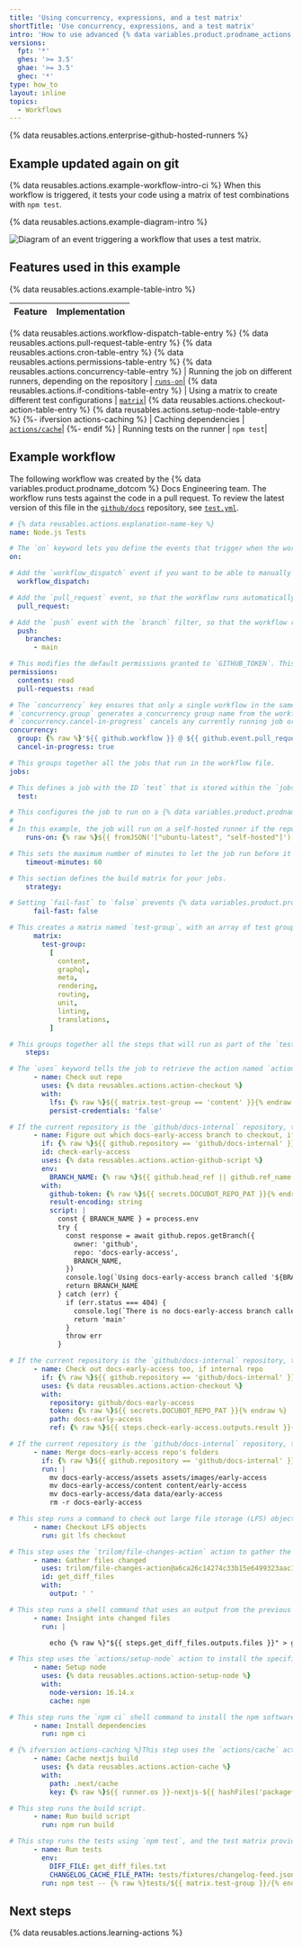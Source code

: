 ```yaml
---
title: 'Using concurrency, expressions, and a test matrix'
shortTitle: 'Use concurrency, expressions, and a test matrix'
intro: 'How to use advanced {% data variables.product.prodname_actions %} features for continuous integration (CI).'
versions:
  fpt: '*'
  ghes: '>= 3.5'
  ghae: '>= 3.5'
  ghec: '*'
type: how_to
layout: inline
topics:
  - Workflows
---
```

<!-- markdownlint-disable early-access-references -->
{% data reusables.actions.enterprise-github-hosted-runners %}

## Example updated again on git

{% data reusables.actions.example-workflow-intro-ci %} When this workflow is triggered, it tests your code using a matrix of test combinations with `npm test`.

{% data reusables.actions.example-diagram-intro %}

![Diagram of an event triggering a workflow that uses a test matrix.](/assets/images/help/actions/overview-actions-using-concurrency-expressions-and-a-test-matrix.png)

## Features used in this example

{% data reusables.actions.example-table-intro %}

| **Feature**  | **Implementation** |
| --- | --- |
{% data reusables.actions.workflow-dispatch-table-entry %}
{% data reusables.actions.pull-request-table-entry %}
{% data reusables.actions.cron-table-entry %}
{% data reusables.actions.permissions-table-entry %}
{% data reusables.actions.concurrency-table-entry %}
| Running the job on different runners, depending on the repository | [`runs-on`](/actions/using-jobs/choosing-the-runner-for-a-job)|
{% data reusables.actions.if-conditions-table-entry %}
| Using a matrix to create different test configurations | [`matrix`](/actions/using-jobs/using-a-matrix-for-your-jobs)|
{% data reusables.actions.checkout-action-table-entry %}
{% data reusables.actions.setup-node-table-entry %}
{%- ifversion actions-caching %}
| Caching dependencies | [`actions/cache`](/actions/advanced-guides/caching-dependencies-to-speed-up-workflows)|
{%- endif %}
| Running tests on the runner | `npm test`|

## Example workflow

The following workflow was created by the {% data variables.product.prodname_dotcom %} Docs Engineering team. The workflow runs tests against the code in a pull request. To review the latest version of this file in the [`github/docs`](https://github.com/github/docs) repository, see [`test.yml`](https://github.com/github/docs/blob/main/.github/workflows/test.yml).

```yaml annotate copy
# {% data reusables.actions.explanation-name-key %}
name: Node.js Tests

# The `on` keyword lets you define the events that trigger when the workflow is run. You can define multiple events here. For more information, see "[AUTOTITLE](/actions/using-workflows/triggering-a-workflow#using-events-to-trigger-workflows)."
on:

# Add the `workflow_dispatch` event if you want to be able to manually run this workflow. For more information, see [`workflow_dispatch`](/actions/using-workflows/events-that-trigger-workflows#workflow_dispatch).
  workflow_dispatch:

# Add the `pull_request` event, so that the workflow runs automatically every time a pull request is created or updated. For more information, see [`pull_request`](/actions/using-workflows/events-that-trigger-workflows#pull_request).
  pull_request:

# Add the `push` event with the `branch` filter, so that the workflow runs automatically every time a commit is pushed to a branch called "main". For more information, see [`push`](/actions/using-workflows/events-that-trigger-workflows#push).
  push:
    branches:
      - main

# This modifies the default permissions granted to `GITHUB_TOKEN`. This will vary depending on the needs of your workflow. For more information, see "[AUTOTITLE](/actions/using-jobs/assigning-permissions-to-jobs)."
permissions:
  contents: read
  pull-requests: read

# The `concurrency` key ensures that only a single workflow in the same concurrency group will run at the same time. For more information, see "[AUTOTITLE](/actions/using-jobs/using-concurrency)."
# `concurrency.group` generates a concurrency group name from the workflow name and pull request information. The `||` operator is used to define fallback values.
# `concurrency.cancel-in-progress` cancels any currently running job or workflow in the same concurrency group.
concurrency:
  group: {% raw %}'${{ github.workflow }} @ ${{ github.event.pull_request.head.label || github.head_ref || github.ref }}'{% endraw %}
  cancel-in-progress: true

# This groups together all the jobs that run in the workflow file.
jobs:

# This defines a job with the ID `test` that is stored within the `jobs` key.
  test:

# This configures the job to run on a {% data variables.product.prodname_dotcom %}-hosted runner or a self-hosted runner, depending on the repository running the workflow.
#
# In this example, the job will run on a self-hosted runner if the repository is named `docs-internal` and is within the `github` organization. If the repository doesn't match this path, then it will run on an `ubuntu-latest` runner hosted by {% data variables.product.prodname_dotcom %}. For more information on these options, see "[AUTOTITLE](/actions/using-jobs/choosing-the-runner-for-a-job)."
    runs-on: {% raw %}${{ fromJSON('["ubuntu-latest", "self-hosted"]')[github.repository == 'github/docs-internal'] }}{% endraw %}

# This sets the maximum number of minutes to let the job run before it is automatically canceled. For more information, see [`timeout-minutes`](/actions/using-workflows/workflow-syntax-for-github-actions#jobsjob_idtimeout-minutes).
    timeout-minutes: 60

# This section defines the build matrix for your jobs.
    strategy:

# Setting `fail-fast` to `false` prevents {% data variables.product.prodname_dotcom %} from cancelling all in-progress jobs if any matrix job fails.
      fail-fast: false

# This creates a matrix named `test-group`, with an array of test groups. These values match the names of test groups that will be run by `npm test`.
      matrix:
        test-group:
          [
            content,
            graphql,
            meta,
            rendering,
            routing,
            unit,
            linting,
            translations,
          ]

# This groups together all the steps that will run as part of the `test` job. Each job in a workflow has its own `steps` section.
    steps:

# The `uses` keyword tells the job to retrieve the action named `actions/checkout`. This is an action that checks out your repository and downloads it to the runner, allowing you to run actions against your code (such as testing tools). You must use the checkout action any time your workflow will use your repository's code. Some extra options are provided to the action using the `with` key.
      - name: Check out repo
        uses: {% data reusables.actions.action-checkout %}
        with:
          lfs: {% raw %}${{ matrix.test-group == 'content' }}{% endraw %}
          persist-credentials: 'false'

# If the current repository is the `github/docs-internal` repository, this step uses the `actions/github-script` action to run a script to check if there is a branch called `docs-early-access`.
      - name: Figure out which docs-early-access branch to checkout, if internal repo
        if: {% raw %}${{ github.repository == 'github/docs-internal' }}{% endraw %}
        id: check-early-access
        uses: {% data reusables.actions.action-github-script %}
        env:
          BRANCH_NAME: {% raw %}${{ github.head_ref || github.ref_name }}{% endraw %}
        with:
          github-token: {% raw %}${{ secrets.DOCUBOT_REPO_PAT }}{% endraw %}
          result-encoding: string
          script: |
            const { BRANCH_NAME } = process.env
            try {
              const response = await github.repos.getBranch({
                owner: 'github',
                repo: 'docs-early-access',
                BRANCH_NAME,
              })
              console.log(`Using docs-early-access branch called '${BRANCH_NAME}'.`)
              return BRANCH_NAME
            } catch (err) {
              if (err.status === 404) {
                console.log(`There is no docs-early-access branch called '${BRANCH_NAME}' so checking out 'main' instead.`)
                return 'main'
              }
              throw err
            }

# If the current repository is the `github/docs-internal` repository, this step checks out the branch from the `github/docs-early-access` that was identified in the previous step.
      - name: Check out docs-early-access too, if internal repo
        if: {% raw %}${{ github.repository == 'github/docs-internal' }}{% endraw %}
        uses: {% data reusables.actions.action-checkout %}
        with:
          repository: github/docs-early-access
          token: {% raw %}${{ secrets.DOCUBOT_REPO_PAT }}{% endraw %}
          path: docs-early-access
          ref: {% raw %}${{ steps.check-early-access.outputs.result }}{% endraw %}

# If the current repository is the `github/docs-internal` repository, this step uses the `run` keyword to execute shell commands to move the `docs-early-access` repository's folders into the main repository's folders.
      - name: Merge docs-early-access repo's folders
        if: {% raw %}${{ github.repository == 'github/docs-internal' }}{% endraw %}
        run: |
          mv docs-early-access/assets assets/images/early-access
          mv docs-early-access/content content/early-access
          mv docs-early-access/data data/early-access
          rm -r docs-early-access

# This step runs a command to check out large file storage (LFS) objects from the repository.
      - name: Checkout LFS objects
        run: git lfs checkout

# This step uses the `trilom/file-changes-action` action to gather the files changed in the pull request, so they can be analyzed in the next step. This example is pinned to a specific version of the action, using the `a6ca26c14274c33b15e6499323aac178af06ad4b` SHA.
      - name: Gather files changed
        uses: trilom/file-changes-action@a6ca26c14274c33b15e6499323aac178af06ad4b
        id: get_diff_files
        with:
          output: ' '

# This step runs a shell command that uses an output from the previous step to create a file containing the list of files changed in the pull request.
      - name: Insight into changed files
        run: |

          echo {% raw %}"${{ steps.get_diff_files.outputs.files }}" > get_diff_files.txt{% endraw %}

# This step uses the `actions/setup-node` action to install the specified version of the `node` software package on the runner, which gives you access to the `npm` command.
      - name: Setup node
        uses: {% data reusables.actions.action-setup-node %}
        with:
          node-version: 16.14.x
          cache: npm

# This step runs the `npm ci` shell command to install the npm software packages for the project.
      - name: Install dependencies
        run: npm ci

# {% ifversion actions-caching %}This step uses the `actions/cache` action to cache the Next.js build, so that the workflow will attempt to retrieve a cache of the build, and not rebuild it from scratch every time. For more information, see "[AUTOTITLE](/actions/using-workflows/caching-dependencies-to-speed-up-workflows)."{% endif %}
      - name: Cache nextjs build
        uses: {% data reusables.actions.action-cache %}
        with:
          path: .next/cache
          key: {% raw %}${{ runner.os }}-nextjs-${{ hashFiles('package*.json') }}{% endraw %}

# This step runs the build script.
      - name: Run build script
        run: npm run build

# This step runs the tests using `npm test`, and the test matrix provides a different value for {% raw %}`${{ matrix.test-group }}`{% endraw %} for each job in the matrix. It uses the `DIFF_FILE` environment variable to know which files have changed, and uses the `CHANGELOG_CACHE_FILE_PATH` environment variable for the changelog cache file.
      - name: Run tests
        env:
          DIFF_FILE: get_diff_files.txt
          CHANGELOG_CACHE_FILE_PATH: tests/fixtures/changelog-feed.json
        run: npm test -- {% raw %}tests/${{ matrix.test-group }}/{% endraw %}
```

## Next steps

{% data reusables.actions.learning-actions %}
